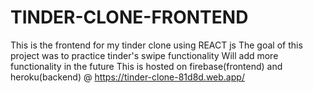 # TINDER-CLONE-FRONTEND
This is the frontend for my tinder clone using REACT js
The goal of this project was to practice tinder's swipe functionality
Will add more functionality in the future
This is hosted on firebase(frontend) and heroku(backend) @ https://tinder-clone-81d8d.web.app/
